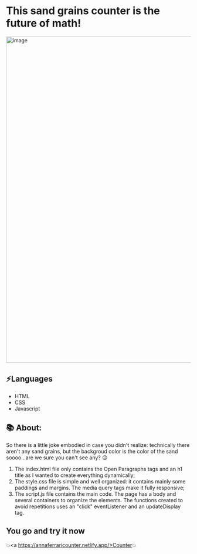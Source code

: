 #  This sand grains counter is the future of math!
<img width="888" alt="image" src="https://github.com/annaferrari8/counter/assets/156824038/801ecfde-6a87-414e-b87e-3fd67a502a13">

## ⚡Languages
* HTML
* CSS
* Javascript

## 📚 About:
So there is a little joke embodied in case you didn't realize: technically there aren't any sand grains, but the backgroud color is the color of the sand soooo...are we sure you can't see any? 😉
<ol> 
<li>The index.html file only contains the Open Paragraphs tags and an h1 title as I wanted to create everything dynamically;</li>
<li>The style.css file is simple and well organized: it contains mainly some paddings and margins. The media query tags make it fully responsive;</li>
<li>The script.js file contains the main code. The page has a body and several containers to organize the elements. The functions created to avoid repetitions uses an "click" eventListener and an updateDisplay tag.</li>
</ol>


## You go and try it now
💥<a https://annaferraricounter.netlify.app/>Counter</a>💥









